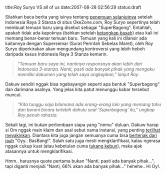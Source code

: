 title:Roy Suryo VS all of us
date:2007-08-28 02:56:29
status:draft

Silahkan baca berita yang isinya tentang <a href="http://www.okezone.com/index.php?option=com_content&amp;task=view&amp;id=38957&amp;Itemid=67">penemuan selanjutnya</a> setelah Indonesia Raya 3 Stanza di situs OkeZone.com, Roy Suryo sepertinya telah membuat temuan baru yang disebut sebagai "SuperBagong". Entahlah, apakah tidak ada kapoknya (bahkan setelah <a href="http://priyadi.net/archives/2007/08/27/jawaban-dari-leiden-university-library/">ketangkap basah</a>) atau kali ini memang benar-benar temuan baru. Temuan yang kali ini dilansir ada kaitannya dengan Supersemar (Surat Perintah Sebelas Maret), oleh Roy Suryo diperkirakan akan mengundang kontroversi yang lebih heboh daripada kasus Indonesia Raya 3 Stanza kemarin.

<!--more-->
<blockquote><em>"Temuan baru saya ini, nantinya responsnya akan lebih dari Indonesia 3-stanza. Nanti, pasti ada banyak pihak yang mengaku memiliki dokumen yang telah saya ungkapkan," lanjut Roy.</em></blockquote>
Dakuw sendiri nggak bisa ngebayangin seperti apa bentuk "Superbagong" dan darimana asalnya. Yang jelas kita patut menunggu kabar tersebut muncul.
<blockquote><em>"Kita tunggu saja bilamana ada orang-orang lain yang memang tahu dan berani bicara terlebih dahulu soal 'Superbagong' itu," ungkap Roy penuh rahasia.</em></blockquote>
Sekali lagi, ini bukan perlombaan siapa yang "nemu" duluan. Dakuw harap si Om nggak main klaim dan asal sebut nama instansi, yang penting <a href="http://priyadi.net/archives/2007/08/06/kiat-sukses-menjadi-penemu-versi-asli-lagu-indonesia-raya/">terlihat meyakinkan</a>. Diantara kita juga jangan semuanya cuma bisa <a href="http://eepinside.com/?p=478">berteriak dari jauh</a> "Oyy.. BasBang!". Salah satu juga mesti mengklarifikasi, kalau ngerasa nggak cukup kuat (atau kebetulan cuma <a href="http://www.detiknews.com/index.php/detik.read/tahun/2007/bulan/08/tgl/06/time/180320/idnews/813923/idkanal/10">tukang kebun</a>), maka ajak atasannya untuk mengklarifikasi.

Hmm.. harusnya quote pertama bukan "Nanti, pasti ada banyak pihak...", tapi diganti menjadi "Nanti, 68% akan ada banyak pihak..." hehehe.. Hi Oy!.